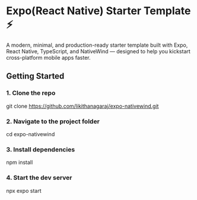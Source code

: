 # Expo(React Native) Starter Template ⚡

A modern, minimal, and production-ready starter template built with Expo, React Native, TypeScript, and NativeWind — designed to help you kickstart cross-platform mobile apps faster.

## Getting Started

### 1. Clone the repo
git clone https://github.com/likithanagaraj/expo-nativewind.git

### 2. Navigate to the project folder
cd expo-nativewind

### 3. Install dependencies
npm install

### 4. Start the dev server
npx expo start
